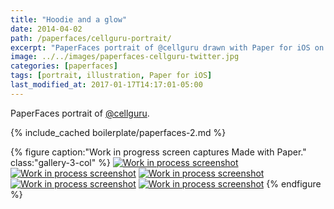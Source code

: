 ```yaml
---
title: "Hoodie and a glow"
date: 2014-04-02
path: /paperfaces/cellguru-portrait/
excerpt: "PaperFaces portrait of @cellguru drawn with Paper for iOS on an iPad."
image: ../../images/paperfaces-cellguru-twitter.jpg
categories: [paperfaces]
tags: [portrait, illustration, Paper for iOS]
last_modified_at: 2017-01-17T14:17:01-05:00
---
```


PaperFaces portrait of [@cellguru](https://twitter.com/cellguru).

{% include_cached boilerplate/paperfaces-2.md %}

{% figure caption:"Work in progress screen captures Made with Paper." class:"gallery-3-col" %}
[![Work in process screenshot](../../images/paperfaces-cellguru-process-1-600.jpg)](../../images/paperfaces-cellguru-process-1-lg.jpg)
[![Work in process screenshot](../../images/paperfaces-cellguru-process-2-600.jpg)](../../images/paperfaces-cellguru-process-2-lg.jpg)
[![Work in process screenshot](../../images/paperfaces-cellguru-process-3-600.jpg)](../../images/paperfaces-cellguru-process-3-lg.jpg)
[![Work in process screenshot](../../images/paperfaces-cellguru-process-4-600.jpg)](../../images/paperfaces-cellguru-process-4-lg.jpg)
[![Work in process screenshot](../../images/paperfaces-cellguru-process-5-600.jpg)](../../images/paperfaces-cellguru-process-5-lg.jpg)
{% endfigure %}

